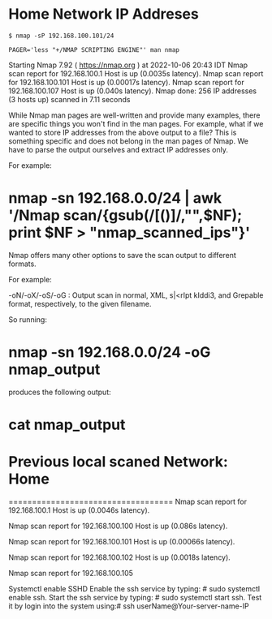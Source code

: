 # Home Network IP Addreses

` $ nmap -sP 192.168.100.101/24 `

` PAGER='less "+/NMAP SCRIPTING ENGINE"' man nmap `

Starting Nmap 7.92 ( https://nmap.org ) at 2022-10-06 20:43 IDT
Nmap scan report for 192.168.100.1
Host is up (0.0035s latency).
Nmap scan report for 192.168.100.101
Host is up (0.00017s latency).
Nmap scan report for 192.168.100.107
Host is up (0.040s latency).
Nmap done: 256 IP addresses (3 hosts up) scanned in 7.11 seconds

While Nmap man pages are well-written and provide many examples, there are specific things you won't find in the man pages. For example, what if we wanted to store IP addresses from the above output to a file? This is something specific and does not belong in the man pages of Nmap. We have to parse the output ourselves and extract IP addresses only.

For example:

# nmap -sn 192.168.0.0/24 | awk '/Nmap scan/{gsub(/[()]/,"",$NF); print $NF > "nmap_scanned_ips"}'
Nmap offers many other options to save the scan output to different formats.

For example:

-oN/-oX/-oS/-oG <file>: Output scan in normal, XML, s|<rIpt kIddi3,  and Grepable format, respectively, to the given filename.

So running:

# nmap -sn 192.168.0.0/24 -oG nmap_output
produces the following output:

# cat nmap_output

# Previous local scaned Network: Home
===================================
Nmap scan report for 192.168.100.1
Host is up (0.0046s latency).

Nmap scan report for 192.168.100.100
Host is up (0.086s latency).

Nmap scan report for 192.168.100.101
Host is up (0.00066s latency).

Nmap scan report for 192.168.100.102
Host is up (0.0018s latency).

Nmap scan report for 192.168.100.105

Systemctl enable SSHD
Enable the ssh service by typing: # sudo systemctl enable ssh. Start the ssh service by typing: # sudo systemctl start ssh. Test it by login into the system using:# ssh userName@Your-server-name-IP
